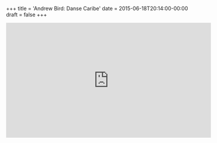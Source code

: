 +++
title = 'Andrew Bird: Danse Caribe'
date = 2015-06-18T20:14:00-00:00
draft = false
+++

<iframe width="560" height="315" src="https://www.youtube.com/embed/F-5MjmqpROw?si=7Qq9PCZsjdXjv5nh" title="YouTube video player" frameborder="0" allow="accelerometer; autoplay; clipboard-write; encrypted-media; gyroscope; picture-in-picture; web-share" referrerpolicy="strict-origin-when-cross-origin" allowfullscreen></iframe>
